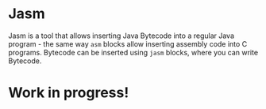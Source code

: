 # Jasm

Jasm is a tool that allows inserting Java Bytecode into a regular Java
program - the same way `asm` blocks allow inserting assembly code into
C programs. Bytecode can be inserted using `jasm` blocks, where you
can write Bytecode.

# Work in progress!